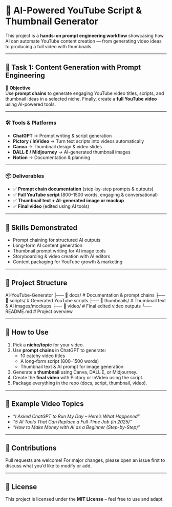 # 🎥 AI-Powered YouTube Script & Thumbnail Generator  

This project is a **hands-on prompt engineering workflow** showcasing how AI can automate YouTube content creation — from generating video ideas to producing a full video with thumbnails.  

---

## 🚀 Task 1: Content Generation with Prompt Engineering  

🔹 **Objective**  
Use **prompt chains** to generate engaging YouTube video titles, scripts, and thumbnail ideas in a selected niche. Finally, create a **full YouTube video** using AI-powered tools.  

---

### 🛠️ Tools & Platforms  

- **ChatGPT** → Prompt writing & script generation  
- **Pictory / InVideo** → Turn text scripts into videos automatically  
- **Canva** → Thumbnail design & video slides  
- **DALL·E / Midjourney** → AI-generated thumbnail images  
- **Notion** → Documentation & planning  

---

### 📦 Deliverables  

- ✅ **Prompt chain documentation** (step-by-step prompts & outputs)  
- ✅ **Full YouTube script** (800–1500 words, engaging & conversational)  
- ✅ **Thumbnail text + AI-generated image or mockup**  
- ✅ **Final video** (edited using AI tools)  

---

## 🎯 Skills Demonstrated  

- Prompt chaining for structured AI outputs  
- Long-form AI content generation  
- Thumbnail prompt writing for AI image tools  
- Storyboarding & video creation with AI editors  
- Content packaging for YouTube growth & marketing  

---

## 📂 Project Structure  

AI-YouTube-Generator
├── 📁 docs/ # Documentation & prompt chains
├── 📁 scripts/ # Generated YouTube scripts
├── 📁 thumbnails/ # Thumbnail text & AI images/mockups
├── 📁 video/ # Final edited video outputs
└── README.md # Project overview

---

## 📌 How to Use  

1. Pick a **niche/topic** for your video.  
2. Use **prompt chains** in ChatGPT to generate:  
   - 10 catchy video titles  
   - A long-form script (800–1500 words)  
   - Thumbnail text & AI prompt for image generation  
3. Generate a **thumbnail** using Canva, DALL·E, or Midjourney.  
4. Create the **final video** with Pictory or InVideo using the script.  
5. Package everything in the repo (docs, script, thumbnail, video).  

---

## 🌟 Example Video Topics  

- *“I Asked ChatGPT to Run My Day – Here’s What Happened”*  
- *“5 AI Tools That Can Replace a Full-Time Job (in 2025)”*  
- *“How to Make Money with AI as a Beginner (Step-by-Step)”*  

---

## 🤝 Contributions  

Pull requests are welcome! For major changes, please open an issue first to discuss what you’d like to modify or add.  

---

## 📜 License  

This project is licensed under the **MIT License** – feel free to use and adapt.  


